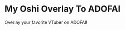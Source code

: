 <h1 align="left"></path></svg></a>My Oshi Overlay To ADOFAI</h2>

Overlay your favorite VTuber on ADOFAI!
